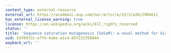 ```yaml
---
content_type: external-resource
external_url: https://academic.oup.com/nar/article/32/3/e26/2904611
has_external_license_warning: true
license: https://en.wikipedia.org/wiki/All_rights_reserved
status: ''
title: 'Sequence saturation mutagenesis (SeSaM): a novel method for directed evolution'
uid: b3f6933c-e7fe-4abe-a1c4-b57232356044
wayback_url: ''
---
```

